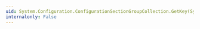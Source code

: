 ```yaml
---
uid: System.Configuration.ConfigurationSectionGroupCollection.GetKey(System.Int32)
internalonly: False
---
```

